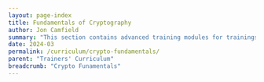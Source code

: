 ```yaml
---
layout: page-index
title: Fundamentals of Cryptography
author: Jon Camfield
summary: "This section contains advanced training modules for trainings of trainers and technical users. The tools and practices of digital safety stands on top of a relatively small amount of core cryptographic concepts.  Often in training on tools and practices, we treat the cryptography as magic that we just trust inherently, or use a metaphor and move on. For those who shoulder the responsibility of training others on digital safety, however, it is critical we make an effort to more deeply understand these concepts, and understand where our knowledge thins out and stops, so that we can be honest with ourselves and those we support when we get complex questions."
date: 2024-03
permalink: /curriculum/crypto-fundamentals/
parent: "Trainers' Curriculum"
breadcrumb: "Crypto Funamentals"
---
```

